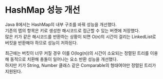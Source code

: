 # HashMap 성능 개선
Java 8에서는 HashMap의 내부 구조를 바꿔 성능을 개선했다.  
기존의 맵의 항목은 키로 생성한 해시코드로 접근할 수 있는 버켓에 저장했다.  
많은 키가 같은 해시코드를 반환하는 상황이 되면 O(n)의 시간이 걸리는 LinkedList로 버킷을 반환해야 하므로 성능이 저하된다.  
  
최근에는 버킷이 너무 커질 경우 이를 O(log(n))의 시간이 소요되는 정렬된 트리를 이용해 동적으로 치환해 충돌이 일어나는 요소 반환 성능을 개선했다.  
하지만 키가 String, Number 클래스 같은 Comparable의 형태여야만 정렬된 트리가 지원된다.  
